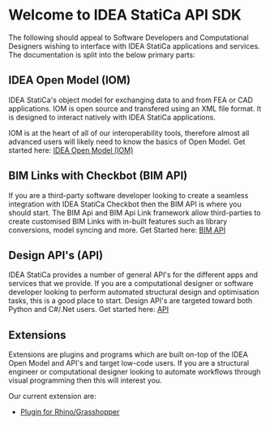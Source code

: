 # Welcome to IDEA StatiCa API SDK

The following should appeal to Software Developers and Computational Designers wishing to interface with IDEA StatiCa applications and services. The documentation is split into the below primary parts:

## IDEA Open Model (IOM)

IDEA StatiCa's object model for exchanging data to and from FEA or CAD applications. IOM is open source and transfered using an XML file format. It is designed to interact natively with IDEA StatiCa applications. 

IOM is at the heart of all of our interoperability tools, therefore almost all advanced users will likely need to know the basics of Open Model. Get started here: [IDEA Open Model (IOM)](docs/iom/iom_getting_started.md) 

## BIM Links with Checkbot (BIM API)

If you are a third-party software developer looking to create a seamless integration with IDEA StatiCa Checkbot then the BIM API is where you should start. The BIM Api and BIM Api Link framework allow third-parties to create customised BIM Links with in-built features such as library conversions, model syncing and more. Get Started here: [BIM API](docs/bimapi/bimapi_checkbot_link.md)

## Design API's (API)

IDEA StatiCa provides a number of general API's for the different apps and services that we provide. If you are a computational designer or software developer looking to perform automated structural design and optimisation tasks, this is a good place to start. Design API's are targeted toward both Python and C#/.Net users. Get started here: [API](docs/api/api_overview.md)

## Extensions

Extensions are plugins and programs which are built on-top of the IDEA Open Model and API's and target low-code users. If you are a structural engineer or computational designer looking to automate workflows through visual programming then this will interest you.

Our current extension are:

* [Plugin for Rhino/Grasshopper](docs/extensions/grasshopper/grasshopper_overview.md)